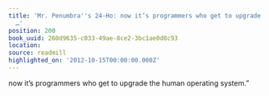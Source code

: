 ```yaml
---
title: 'Mr. Penumbra''s 24-Ho: now it’s programmers who get to upgrade the human operating
  …'
position: 200
book_uuid: 260d9635-c033-49ae-8ce2-3bc1ae0d8c93
location: 
source: readmill
highlighted_on: '2012-10-15T00:00:00.000Z'
---
```


now it’s programmers who get to upgrade the human operating system.”